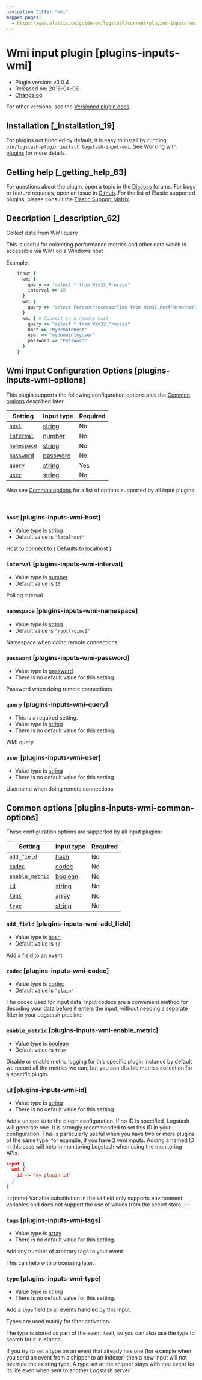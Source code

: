 ```yaml
---
navigation_title: "wmi"
mapped_pages:
  - https://www.elastic.co/guide/en/logstash/current/plugins-inputs-wmi.html
---
```


# Wmi input plugin [plugins-inputs-wmi]


* Plugin version: v3.0.4
* Released on: 2018-04-06
* [Changelog](https://github.com/logstash-plugins/logstash-input-wmi/blob/v3.0.4/CHANGELOG.md)

For other versions, see the [Versioned plugin docs](/vpr/input-wmi-index.md).

## Installation [_installation_19]

For plugins not bundled by default, it is easy to install by running `bin/logstash-plugin install logstash-input-wmi`. See [Working with plugins](logstash://reference/working-with-plugins.md) for more details.


## Getting help [_getting_help_63]

For questions about the plugin, open a topic in the [Discuss](http://discuss.elastic.co) forums. For bugs or feature requests, open an issue in [Github](https://github.com/logstash-plugins/logstash-input-wmi). For the list of Elastic supported plugins, please consult the [Elastic Support Matrix](https://www.elastic.co/support/matrix#logstash_plugins).


## Description [_description_62]

Collect data from WMI query

This is useful for collecting performance metrics and other data which is accessible via WMI on a Windows host

Example:

```ruby
    input {
      wmi {
        query => "select * from Win32_Process"
        interval => 10
      }
      wmi {
        query => "select PercentProcessorTime from Win32_PerfFormattedData_PerfOS_Processor where name = '_Total'"
      }
      wmi { # Connect to a remote host
        query => "select * from Win32_Process"
        host => "MyRemoteHost"
        user => "mydomain\myuser"
        password => "Password"
      }
    }
```


## Wmi Input Configuration Options [plugins-inputs-wmi-options]

This plugin supports the following configuration options plus the [Common options](plugins-inputs-wmi.md#plugins-inputs-wmi-common-options) described later.

| Setting | Input type | Required |
| --- | --- | --- |
| [`host`](plugins-inputs-wmi.md#plugins-inputs-wmi-host) | [string](value-types.md#string) | No |
| [`interval`](plugins-inputs-wmi.md#plugins-inputs-wmi-interval) | [number](value-types.md#number) | No |
| [`namespace`](plugins-inputs-wmi.md#plugins-inputs-wmi-namespace) | [string](value-types.md#string) | No |
| [`password`](plugins-inputs-wmi.md#plugins-inputs-wmi-password) | [password](value-types.md#password) | No |
| [`query`](plugins-inputs-wmi.md#plugins-inputs-wmi-query) | [string](value-types.md#string) | Yes |
| [`user`](plugins-inputs-wmi.md#plugins-inputs-wmi-user) | [string](value-types.md#string) | No |

Also see [Common options](plugins-inputs-wmi.md#plugins-inputs-wmi-common-options) for a list of options supported by all input plugins.

 

### `host` [plugins-inputs-wmi-host]

* Value type is [string](value-types.md#string)
* Default value is `"localhost"`

Host to connect to ( Defaults to localhost )


### `interval` [plugins-inputs-wmi-interval]

* Value type is [number](value-types.md#number)
* Default value is `10`

Polling interval


### `namespace` [plugins-inputs-wmi-namespace]

* Value type is [string](value-types.md#string)
* Default value is `"root\\cimv2"`

Namespace when doing remote connections


### `password` [plugins-inputs-wmi-password]

* Value type is [password](value-types.md#password)
* There is no default value for this setting.

Password when doing remote connections


### `query` [plugins-inputs-wmi-query]

* This is a required setting.
* Value type is [string](value-types.md#string)
* There is no default value for this setting.

WMI query


### `user` [plugins-inputs-wmi-user]

* Value type is [string](value-types.md#string)
* There is no default value for this setting.

Username when doing remote connections



## Common options [plugins-inputs-wmi-common-options]

These configuration options are supported by all input plugins:

| Setting | Input type | Required |
| --- | --- | --- |
| [`add_field`](plugins-inputs-wmi.md#plugins-inputs-wmi-add_field) | [hash](logstash://reference/configuration-file-structure.md#hash) | No |
| [`codec`](plugins-inputs-wmi.md#plugins-inputs-wmi-codec) | [codec](logstash://reference/configuration-file-structure.md#codec) | No |
| [`enable_metric`](plugins-inputs-wmi.md#plugins-inputs-wmi-enable_metric) | [boolean](logstash://reference/configuration-file-structure.md#boolean) | No |
| [`id`](plugins-inputs-wmi.md#plugins-inputs-wmi-id) | [string](logstash://reference/configuration-file-structure.md#string) | No |
| [`tags`](plugins-inputs-wmi.md#plugins-inputs-wmi-tags) | [array](logstash://reference/configuration-file-structure.md#array) | No |
| [`type`](plugins-inputs-wmi.md#plugins-inputs-wmi-type) | [string](logstash://reference/configuration-file-structure.md#string) | No |

### `add_field` [plugins-inputs-wmi-add_field]

* Value type is [hash](logstash://reference/configuration-file-structure.md#hash)
* Default value is `{}`

Add a field to an event


### `codec` [plugins-inputs-wmi-codec]

* Value type is [codec](logstash://reference/configuration-file-structure.md#codec)
* Default value is `"plain"`

The codec used for input data. Input codecs are a convenient method for decoding your data before it enters the input, without needing a separate filter in your Logstash pipeline.


### `enable_metric` [plugins-inputs-wmi-enable_metric]

* Value type is [boolean](logstash://reference/configuration-file-structure.md#boolean)
* Default value is `true`

Disable or enable metric logging for this specific plugin instance by default we record all the metrics we can, but you can disable metrics collection for a specific plugin.


### `id` [plugins-inputs-wmi-id]

* Value type is [string](logstash://reference/configuration-file-structure.md#string)
* There is no default value for this setting.

Add a unique `ID` to the plugin configuration. If no ID is specified, Logstash will generate one. It is strongly recommended to set this ID in your configuration. This is particularly useful when you have two or more plugins of the same type, for example, if you have 2 wmi inputs. Adding a named ID in this case will help in monitoring Logstash when using the monitoring APIs.

```json
input {
  wmi {
    id => "my_plugin_id"
  }
}
```

::::{note} 
Variable substitution in the `id` field only supports environment variables and does not support the use of values from the secret store.
::::



### `tags` [plugins-inputs-wmi-tags]

* Value type is [array](logstash://reference/configuration-file-structure.md#array)
* There is no default value for this setting.

Add any number of arbitrary tags to your event.

This can help with processing later.


### `type` [plugins-inputs-wmi-type]

* Value type is [string](logstash://reference/configuration-file-structure.md#string)
* There is no default value for this setting.

Add a `type` field to all events handled by this input.

Types are used mainly for filter activation.

The type is stored as part of the event itself, so you can also use the type to search for it in Kibana.

If you try to set a type on an event that already has one (for example when you send an event from a shipper to an indexer) then a new input will not override the existing type. A type set at the shipper stays with that event for its life even when sent to another Logstash server.



